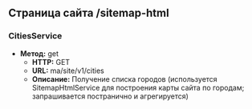 ## Страница сайта /sitemap-html

### CitiesService
- **Метод:** get
  - **HTTP:** GET
  - **URL:** ma/site/v1/cities
  - **Описание:** Получение списка городов (используется SitemapHtmlService для построения карты сайта по городам; запрашивается постранично и агрегируется)

